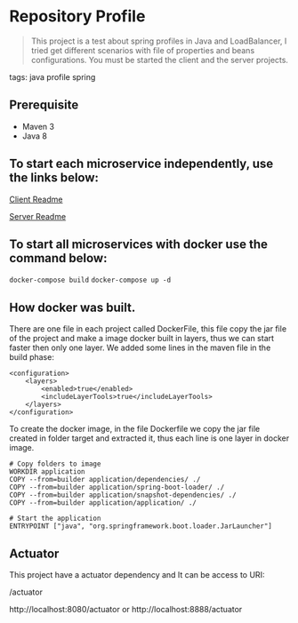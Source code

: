 # Repository Profile

> This project is a test about spring profiles in Java and LoadBalancer, I tried get different scenarios with file of properties and beans configurations.
> You must be started the client and the server projects.

tags: java profile spring


## Prerequisite
- Maven 3
- Java 8

## To start each microservice independently, use the links below:

[Client Readme](client/Readme.md)

[Server Readme](server/Readme.md)

## To start all microservices with docker use the command below:
```docker-compose build```
```docker-compose up -d```

## How docker was built.

There are one file in each project called DockerFile, this file copy the jar file of the project and make a image docker built in layers, thus we can start faster then only one layer.
We added some lines in the maven file in the build phase:

```			
<configuration>
    <layers>
        <enabled>true</enabled>
        <includeLayerTools>true</includeLayerTools>
    </layers>
</configuration>
```

To create the docker image, in the file Dockerfile we copy the jar file created in folder target and extracted it, thus each line is one layer in docker image.

```		
# Copy folders to image
WORKDIR application
COPY --from=builder application/dependencies/ ./
COPY --from=builder application/spring-boot-loader/ ./
COPY --from=builder application/snapshot-dependencies/ ./
COPY --from=builder application/application/ ./

# Start the application
ENTRYPOINT ["java", "org.springframework.boot.loader.JarLauncher"]
```

## Actuator

This project have a actuator dependency and It can be access to URI:
 
/actuator

http://localhost:8080/actuator or http://localhost:8888/actuator



